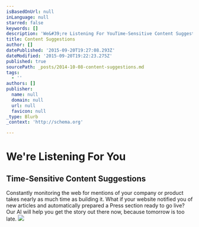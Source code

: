 ```yaml
---
isBasedOnUrl: null
inLanguage: null
starred: false
keywords: []
description: 'We&#39;re Listening For YouTime-Sensitive Content SuggestionsConstantly monitoring the web for mentions of your company or product takes nearly as much time a'
title: Content Suggestions
author: []
datePublished: '2015-09-20T19:27:08.293Z'
dateModified: '2015-09-20T19:22:23.275Z'
published: true
sourcePath: _posts/2014-10-08-content-suggestions.md
tags:
  - ''
authors: []
publisher:
  name: null
  domain: null
  url: null
  favicon: null
_type: Blurb
_context: 'http://schema.org'

---
```

# We're Listening For You

## Time-Sensitive Content Suggestions

Constantly monitoring the web for mentions of your company or product takes nearly as much time as building it. What if your website notified you of new articles and automatically prepared a Press section ready to go live? Our AI will help you get the story out there now, because tomorrow is too late.
![](https://s3-us-west-2.amazonaws.com/cdn.thegrid.io/posts/Content+Suggestions.png)